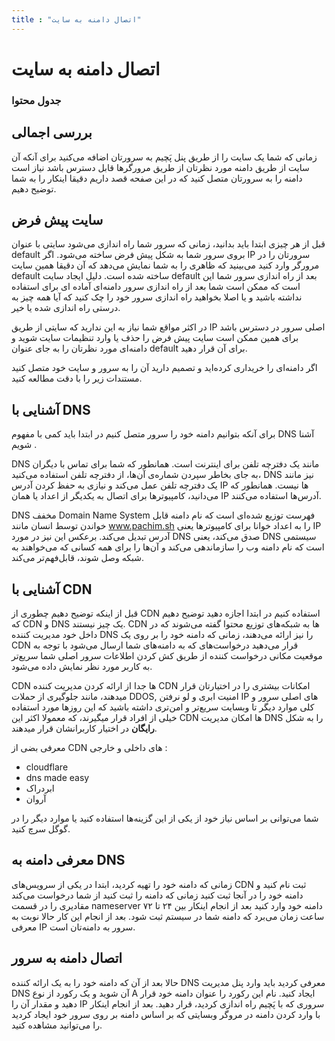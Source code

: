 ```yaml
---
title : "اتصال دامنه به سایت"
---
```


# اتصال دامنه به سایت

### جدول محتوا

## بررسی اجمالی

زمانی که شما یک سایت را از طریق پنل پَچیم به سرورتان اضافه می‌کنید برای آنکه آن سایت از طریق دامنه مورد نظرتان از طریق مرورگرها قابل دسترس باشد نیاز است دامنه را به سرورتان متصل کنید که در این صفحه قصد داریم دقیقا اینکار را به شما توضیح دهیم.

## سایت پیش فرض

قبل از هر چیزی ابتدا باید بدانید، زمانی که سرور شما راه اندازی می‌شود سایتی با عنوان default بروی سرور شما به شکل پیش فرض ساخته می‌شود. اگر IP سرورتان را در مرورگر وارد کنید می‌بینید که ظاهری را به شما نمایش می‌دهد که آن دقیقا همین سایت default ساخته شده است. دلیل ایجاد سایت default بعد از راه اندازی سرور شما این است که ممکن است شما بعد از راه اندازی سرور دامنه‌ای آماده ای برای استفاده نداشته باشید و یا اصلا بخواهید راه اندازی سرور خود را چک کنید که آیا همه چیز به درستی راه اندازی شده یا خیر.

در اکثر مواقع شما نیاز به این ندارید که سایتی از طریق IP اصلی سرور در دسترس باشد برای همین ممکن است سایت پیش فرض را حذف یا وارد تنظیمات سایت شوید و دامنه‌ای مورد نظرتان را به جای عنوان default برای آن قرار دهید.

اگر دامنه‌ای را خریداری کرده‌اید و تصمیم دارید آن را به سرور و سایت خود متصل کنید مستندات زیر را با دقت مطالعه کنید.

## آشنایی با DNS 

برای آنکه بتوانیم دامنه خود را سرور متصل کنیم در ابتدا باید کمی با مفهوم DNS آشنا شویم .

DNS مانند یک دفترچه تلفن برای اینترنت است. همانطور که شما برای تماس با دیگران به جای بخاطر سپردن شماره‌ی آن‌ها، از دفترچه تلفن استفاده می‌کنید، DNS نیز مانند یک دفترچه تلفن عمل می‌کند و نیازی به حفظ کردن آدرس IP ها نیست. همانطور که می‌دانید، کامپیوترها برای اتصال به یکدیگر از اعداد یا همان IP آدرس‌ها استفاده می‌کنند.

DNS مخفف Domain Name System فهرست توزیع شده‌ای است که نام دامنه قابل خواندن توسط انسان مانند www.pachim.sh را به اعداد خوانا برای کامپیوترها یعنی IP آدرس تبدیل می‌کند. برعکس این نیز در مورد DNS صدق می‌کند، یعنی DNS سیستمی است که نام دامنه وب را سازماندهی می‌کند و آن‌ها را برای همه کسانی که می‌خواهند به شبکه وصل شوند، قابل‌فهم‌تر می‌کند.


## آشنایی با CDN

قبل از اینکه توضیح دهیم چطوری از CDN استفاده کنیم در ابتدا اجازه دهید توضیح دهیم که CDN و DNS یک چیز نیستند. CDN ها به شبکه‌های توزیع محتوا گفته می‌شوند که در داخل خود مدیریت کننده DNS را نیز ارائه می‌دهند، زمانی که دامنه خود را بر روی یک CDN قرار می‌دهید درخواست‌های که به دامنه‌های شما ارسال می‌شود با توجه به موقعیت مکانی درخواست کننده از طریق کش کردن اطلاعات سرور اصلی شما سریع‌تر به کاربر مورد نظر نمایش داده می‌شود.

CDN ها جدا از ارائه کردن مدیریت کننده CDN امکانات بیشتری را در اختیارتان قرار میدهند، مانند جلوگیری از حملات DDOS, امنیت ابری و لو نرفتن IP های اصلی سرور و کلی موارد دیگر تا وبسایت سریع‌تر و امن‌تری داشته باشید که این روزها مورد استفاده خیلی از افراد قرار میگیرند، که معمولا اکثر این CDN ها امکان مدیریت DNS را به شکل **رایگان** در اختیار کاربرانشان قرار میدهند.

معرفی بضی از CDN های داخلی و خارجی :

- cloudflare
- dns made easy
- ابردراک
- آروان

شما می‌توانی بر اساس نیاز خود از یکی از این گزینه‌ها استفاده کنید یا موارد دیگر را در گوگل سرچ کنید.

## معرفی دامنه به DNS

زمانی که دامنه خود را تهیه کردید، ابتدا در یکی از سرویس‌های CDN ثبت نام کنید و دامنه خود را در آنجا ثبت کنید زمانی که دامنه را ثبت کنید از شما درخواست ‌می‌کند مقادیری را در قسمت nameserver دامنه خود وارد کنید بعد از انجام اینکار بین ۲۴ تا ۷۲ ساعت زمان می‌برد که دامنه شما در سیستم ثبت شود. بعد از انجام این کار حالا نوبت به معرفی IP سرور به دامنه‌تان است.


## اتصال دامنه به سرور

حالا بعد از آن‌ که دامنه خود را به یک ارائه کننده DNS معرفی کردید باید وارد پنل مدیریت DNS آن شوید و یک رکورد از نوع A ایجاد کنید. نام این رکورد را عنوان دامنه خود قرار دهید و مقدار آن را IP سروری که با پَچیم راه اندازی کردید، قرار دهید. بعد از انجام اینکار با وارد کردن دامنه در مروگر وبسایتی که بر اساس دامنه بر روی سرور خود ایجاد کردید را می‌توانید مشاهده کنید.
